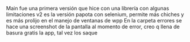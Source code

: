 Main fue una primera versión que hice con una librería con algunas limitaciones
v2 es la versión papota con selenium, permite más chiches y es más prolijo en el manejo de ventanas de wpp
En la carpeta errores se hace una screenshot de la pantalla al momento de error, creo q llena de basura gratis la app, tal vez los saque